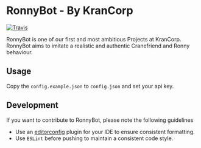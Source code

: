 # RonnyBot - By KranCorp
[![Travis](https://img.shields.io/travis/krancorp/ronny-bot.svg?style=flat-square)](https://travis-ci.org/krancorp/ronny-bot)

RonnyBot is one of our first and most ambitious Projects at KranCorp.
RonnyBot aims to imitate a realistic and authentic Cranefriend and Ronny behaviour.

## Usage
Copy the `config.example.json` to `config.json` and set your api key.

## Development
If you want to contribute to RonnyBot, please note the following guidelines
* Use an [editorconfig](http://editorconfig.org/#download) plugin for your IDE to ensure consistent formatting.
* Use `ESLint` before pushing to maintain a consistent code style.
